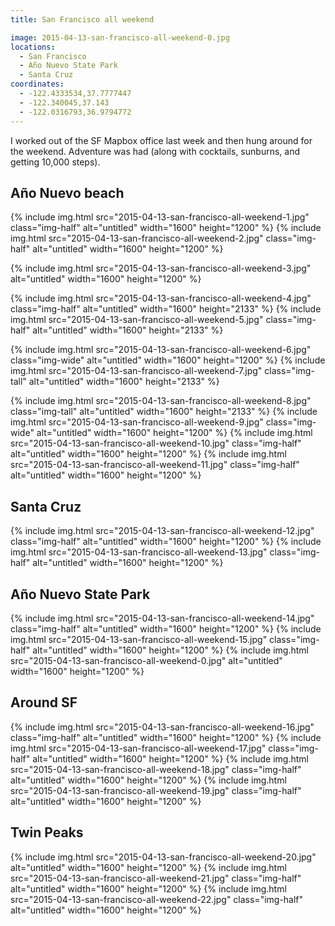 ```yaml
---
title: San Francisco all weekend

image: 2015-04-13-san-francisco-all-weekend-0.jpg
locations:
  - San Francisco
  - Año Nuevo State Park
  - Santa Cruz
coordinates:
  - -122.4333534,37.7777447
  - -122.340045,37.143
  - -122.0316793,36.9794772
---
```


I worked out of the SF Mapbox office last week and then hung around for the weekend. Adventure was had (along with cocktails, sunburns, and getting 10,000 steps).

## Año Nuevo beach

<div class="photos">
{% include img.html src="2015-04-13-san-francisco-all-weekend-1.jpg" class="img-half" alt="untitled" width="1600" height="1200" %}
{% include img.html src="2015-04-13-san-francisco-all-weekend-2.jpg" class="img-half" alt="untitled" width="1600" height="1200" %}

{% include img.html src="2015-04-13-san-francisco-all-weekend-3.jpg" alt="untitled" width="1600" height="1200" %}

{% include img.html src="2015-04-13-san-francisco-all-weekend-4.jpg" class="img-half" alt="untitled" width="1600" height="2133" %}
{% include img.html src="2015-04-13-san-francisco-all-weekend-5.jpg" class="img-half" alt="untitled" width="1600" height="2133" %}

{% include img.html src="2015-04-13-san-francisco-all-weekend-6.jpg" class="img-wide" alt="untitled" width="1600" height="1200" %}
{% include img.html src="2015-04-13-san-francisco-all-weekend-7.jpg" class="img-tall" alt="untitled" width="1600" height="2133" %}

{% include img.html src="2015-04-13-san-francisco-all-weekend-8.jpg" class="img-tall" alt="untitled" width="1600" height="2133" %}
{% include img.html src="2015-04-13-san-francisco-all-weekend-9.jpg" class="img-wide" alt="untitled" width="1600" height="1200" %}
{% include img.html src="2015-04-13-san-francisco-all-weekend-10.jpg" class="img-half" alt="untitled" width="1600" height="1200" %}
{% include img.html src="2015-04-13-san-francisco-all-weekend-11.jpg" class="img-half" alt="untitled" width="1600" height="1200" %}

</div>

## Santa Cruz

<div class="photos">
{% include img.html src="2015-04-13-san-francisco-all-weekend-12.jpg" class="img-half" alt="untitled" width="1600" height="1200" %}
{% include img.html src="2015-04-13-san-francisco-all-weekend-13.jpg" class="img-half" alt="untitled" width="1600" height="1200" %}
</div>

## Año Nuevo State Park

<div class="photos">
{% include img.html src="2015-04-13-san-francisco-all-weekend-14.jpg" class="img-half" alt="untitled" width="1600" height="1200" %}
{% include img.html src="2015-04-13-san-francisco-all-weekend-15.jpg" class="img-half" alt="untitled" width="1600" height="1200" %}
{% include img.html src="2015-04-13-san-francisco-all-weekend-0.jpg" alt="untitled" width="1600" height="1200" %}
</div>

## Around SF

<div class="photos">
{% include img.html src="2015-04-13-san-francisco-all-weekend-16.jpg" class="img-half" alt="untitled" width="1600" height="1200" %}
{% include img.html src="2015-04-13-san-francisco-all-weekend-17.jpg" class="img-half" alt="untitled" width="1600" height="1200" %}
{% include img.html src="2015-04-13-san-francisco-all-weekend-18.jpg" class="img-half" alt="untitled" width="1600" height="1200" %}
{% include img.html src="2015-04-13-san-francisco-all-weekend-19.jpg" class="img-half" alt="untitled" width="1600" height="1200" %}
</div>

## Twin Peaks

<div class="photos">
{% include img.html src="2015-04-13-san-francisco-all-weekend-20.jpg" alt="untitled" width="1600" height="1200" %}
{% include img.html src="2015-04-13-san-francisco-all-weekend-21.jpg" class="img-half" alt="untitled" width="1600" height="1200" %}
{% include img.html src="2015-04-13-san-francisco-all-weekend-22.jpg" class="img-half" alt="untitled" width="1600" height="1200" %}
</div>
